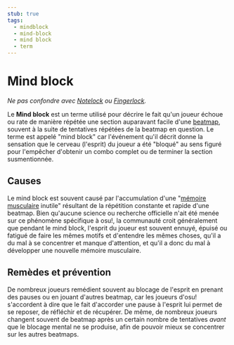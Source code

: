 ```yaml
---
stub: true
tags:
  - mindblock
  - mind-block
  - mind block
  - term
---
```


<!-- "the common consensus" and "widely believed" are really weasel-y phrases. it would be nice if this article could get a more neutral and/or researched view. -->

# Mind block

*Ne pas confondre avec [Notelock](/wiki/Gameplay/Judgement/Notelock) ou [Fingerlock](/wiki/Gameplay/Fingerlock).*

Le **Mind block** est un terme utilisé pour décrire le fait qu'un joueur échoue ou rate de manière répétée une section auparavant facile d'une [beatmap](/wiki/Beatmap), souvent à la suite de tentatives répétées de la beatmap en question. Le terme est appelé "mind block" car l'événement qu'il décrit donne la sensation que le cerveau (l'esprit) du joueur a été "bloqué" au sens figuré pour l'empêcher d'obtenir un combo complet ou de terminer la section susmentionnée.

## Causes

Le mind block est souvent causé par l'accumulation d'une "[mémoire musculaire](https://en.wikipedia.org/wiki/Muscle_memory) inutile" résultant de la répétition constante et rapide d'une beatmap. Bien qu'aucune science ou recherche officielle n'ait été menée sur ce phénomène spécifique à osu!, la communauté croit généralement que pendant le mind block, l'esprit du joueur est souvent ennuyé, épuisé ou fatigué de faire les mêmes motifs et d'entendre les mêmes choses, qu'il a du mal à se concentrer et manque d'attention, et qu'il a donc du mal à développer une nouvelle mémoire musculaire.

## Remèdes et prévention

De nombreux joueurs remédient souvent au blocage de l'esprit en prenant des pauses ou en jouant d'autres beatmap, car les joueurs d'osu! s'accordent à dire que le fait d'accorder une pause à l'esprit lui permet de se reposer, de réfléchir et de récupérer. De même, de nombreux joueurs changent souvent de beatmap après un certain nombre de tentatives *avant* que le blocage mental ne se produise, afin de pouvoir mieux se concentrer sur les autres beatmaps.
